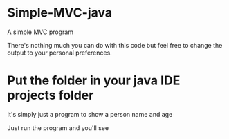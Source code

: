# Simple-MVC-java
A simple MVC program

There's nothing much you can do with this code but feel free to change the output to your personal preferences.

<h1> Put the folder in your java IDE projects folder </h1>

It's simply just a program to show a person name and age

Just run the program and you'll see 
